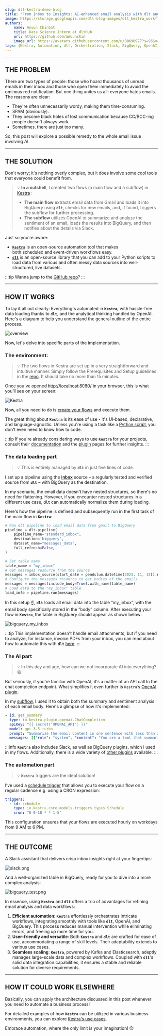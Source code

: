 ```yaml
---
slug: dlt-kestra-demo-blog
title: "From Inbox to Insights: AI-enhanced email analysis with dlt and Kestra"
image: https://storage.googleapis.com/dlt-blog-images/dlt_kestra_workflow_overview.png
authors:
    name: Anuun Chinbat
    title: Data Science Intern at dltHub
    url: https://github.com/anuunchin
    image_url: https://avatars.githubusercontent.com/u/88698977?s=96&v=4
tags: [Kestra, Automation, dlt, Orchestration, Slack, BigQuery, OpenAI]
---
```

---
## THE PROBLEM

There are two types of people: those who hoard thousands of unread emails in their inbox and those who open them immediately to avoid the ominous red notification. But one thing unites us all: everyone hates emails. The reasons are clear:

- They're often unnecessarily wordy, making them time-consuming.
- SPAM (obviously).
- They become black holes of lost communication because CC/BCC-ing people doesn't always work.
- Sometimes, there are just too many.

So, this post will explore a possible remedy to the whole email issue involving AI.

---

## THE SOLUTION

Don't worry; it's nothing overly complex, but it does involve some cool tools that everyone could benefit from.

>💡 **In a nutshell**, I created two flows (a main flow and a subflow) in [Kestra](https://github.com/kestra-io/kestra) :
>- **The main flow** extracts email data from Gmail and loads it into BigQuery using  **`dlt`**, checks for new emails, and, if found, triggers the subflow for further processing.
>- **The subflow** utilizes OpenAI to summarize and analyze the sentiment of an email, loads the results into BigQuery, and then notifies about the details via Slack.


Just so you're aware:

- **[`Kestra`](https://github.com/kestra-io/kestra)** is an open-source automation tool that makes both scheduled and event-driven workflows easy.
- **[`dlt`](https://github.com/dlt-hub/dlt)** is an open-source library that you can add to your Python scripts to load data from various and often messy data sources into well-structured, live datasets.

:::tip
Wanna jump to the [GitHub repo](https://github.com/dlt-hub/dlt-kestra-demo)?
:::

---

## HOW IT WORKS

To lay it all out clearly: Everything's automated in **`Kestra`**, with hassle-free data loading thanks to **`dlt`**, and the analytical thinking handled by OpenAI. Here's a diagram to help you understand the general outline of the entire process. 

![overview](https://storage.googleapis.com/dlt-blog-images/dlt_kestra_workflow_overview.png)

Now, let's delve into specific parts of the implementation.

### The environment:

>💡 The two flows in Kestra are set up in a very straightforward and intuitive manner. Simply follow the Prerequisites and Setup guidelines in the [repo](https://github.com/dlt-hub/dlt-kestra-demo). It should take no more than 15 minutes.

Once you’ve opened [http://localhost:8080/](http://localhost:8080/) in your browser, this is what you’ll see on your screen:

![Kestra](https://storage.googleapis.com/dlt-blog-images/dlt_kestra_kestra_ui.png)

Now, all you need to do is [create your flows](https://github.com/dlt-hub/dlt-kestra-demo/blob/main/README.md) and execute them. 

The great thing about **`Kestra`** is its ease of use - it's UI-based, declarative, and language-agnostic. Unless you're using a task like a [Python script](https://kestra.io/plugins/plugin-script-python/tasks/io.kestra.plugin.scripts.python.script), you don't even need to know how to code.


:::tip 
If you're already considering ways to use **`Kestra`** for your projects, consult their [documentation](https://kestra.io/docs) and the [plugin](https://kestra.io/plugins) pages for further insights.
:::

### The data loading part

> 💡 This is entirely managed by **`dlt`** in just five lines of code.

I set up a pipeline using the **[Inbox](https://dlthub.com/docs/dlt-ecosystem/verified-sources/inbox)** source – a regularly tested and verified source from **`dlt`** – with BigQuery as the destination.

In my scenario, the email data doesn't have nested structures, so there's no need for flattening. However, if you encounter nested structures in a different use case, **`dlt`** can automatically normalize them during loading.

Here's how the pipeline is defined and subsequently run in the first task of the main flow in **`Kestra`**:

```python
# Run dlt pipeline to load email data from gmail to BigQuery
pipeline = dlt.pipeline(
    pipeline_name="standard_inbox",
    destination='bigquery',
    dataset_name="messages_data",
    full_refresh=False,
)

# Set table name
table_name = "my_inbox"
# Get messages resource from the source
messages = inbox_source(start_date = pendulum.datetime(2023, 11, 15)).messages
# Configure the messages resource to get bodies of the emails
messages = messages(include_body=True).with_name(table_name)
# Load data to the "my_inbox" table
load_info = pipeline.run(messages)
```

In this setup ☝️, **`dlt`** loads all email data into the table “my_inbox”, with the email body specifically stored in the “body” column. After executing your flow in **`Kestra`**, the table in BigQuery should appear as shown below:

![bigquery_my_inbox](https://storage.googleapis.com/dlt-blog-images/dlt_kestra_bigquery_my_inbox.png)

:::tip
This implementation doesn't handle email attachments, but if you need to analyze, for instance, invoice PDFs from your inbox, you can read about how to automate this with **`dlt`** [here](https://dlthub.com/docs/blog/dlt-ops-startups).
:::

### The AI part

>💡 In this day and age, how can we not incorporate AI into everything? 😆

But seriously, if you're familiar with OpenAI, it's a matter of an API call to the chat completion endpoint. What simplifies it even further is `Kestra`’s [OpenAI plugin](https://kestra.io/plugins/plugin-openai).

In my [subflow](https://github.com/dlt-hub/dlt-kestra-demo/blob/main/subflow.yml), I used it to obtain both the summary and sentiment analysis of each email body. Here's a glimpse of how it's implemented:

```yaml
- id: get_summary
  type: io.kestra.plugin.openai.ChatCompletion
  apiKey: "{{ secret('OPENAI_API') }}"
  model: gpt-3.5-turbo
  prompt: "Summarize the email content in one sentence with less than 30 words: {{inputs.data[0]['body']}}"
  messages: [{"role": "system", "content": "You are a tool that summarizes emails."}]
```

:::info
**`Kestra`** also includes Slack, as well as BigQuery plugins, which I used in my flows. Additionally, there is a wide variety of [other plugins](https://kestra.io/plugins) available.
:::

### The automation part

>💡 **`Kestra`** triggers are the ideal solution!

I’ve used a [schedule trigger](https://kestra.io/docs/developer-guide/triggers) that allows you to execute your flow on a regular cadence e.g. using a CRON expression:

```yaml
triggers:
  - id: schedule
    type: io.kestra.core.models.triggers.types.Schedule
    cron: "0 9-18 * * 1-5"
```

This configuration ensures that your flows are executed hourly on workdays from 9 AM to 6 PM.

---

## THE OUTCOME

A Slack assistant that delivers crisp inbox insights right at your fingertips:

![slack.png](https://storage.googleapis.com/dlt-blog-images/dlt_kestra_slack.png)

And a well-organized table in BigQuery, ready for you to dive into a more complex analysis:

![bigquery_test.png](https://storage.googleapis.com/dlt-blog-images/dlt_kestra_bigquery_test.png)

In essence, using **`Kestra`** and **`dlt`** offers a trio of advantages for refining email analysis and data workflows:

1. **Efficient automation**: **`Kestra`** effortlessly orchestrates intricate workflows, integrating smoothly with tools like **`dlt`**, OpenAI, and BigQuery. This process reduces manual intervention while eliminating errors, and freeing up more time for you.
2. **User-friendly and versatile**: Both **`Kestra`** and **`dlt`** are crafted for ease of use, accommodating a range of skill levels. Their adaptability extends to various use cases.
3. **Seamless scaling**: **`Kestra`**, powered by Kafka and Elasticsearch, adeptly manages large-scale data and complex workflows. Coupled with **`dlt`**'s solid data integration capabilities, it ensures a stable and reliable solution for diverse requirements.

---

## HOW IT COULD WORK ELSEWHERE

Basically, you can apply the architecture discussed in this post whenever you need to automate a business process!

For detailed examples of how **`Kestra`** can be utilized in various business environments, you can explore [Kestra's use cases](https://kestra.io/use-cases).

Embrace automation, where the only limit is your imagination! 😛
